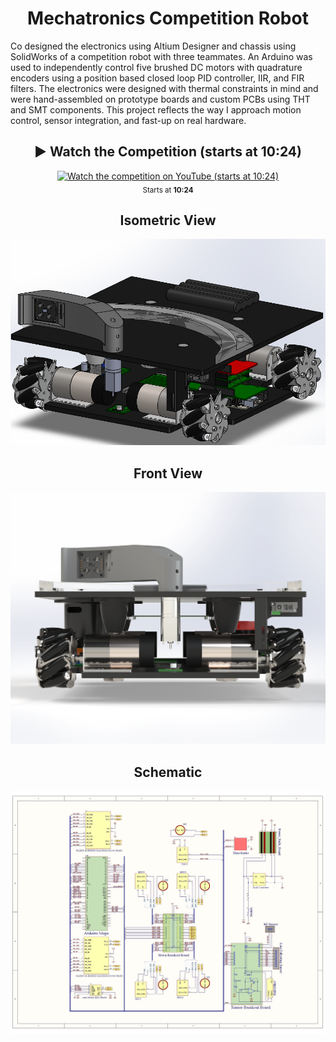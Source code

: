 <h1 align="center">Mechatronics Competition Robot</h1>
  <p align="left">
    Co designed the electronics using Altium Designer and chassis using SolidWorks of a competition robot with three teammates. An Arduino was used to independently control five brushed DC motors with quadrature encoders using a position based closed loop PID controller, IIR, and FIR filters. The electronics were designed with thermal constraints in mind and were hand-assembled on prototype boards and custom PCBs using THT and SMT components. This project reflects the way I approach motion control, sensor integration, and fast-up on real hardware. 
  </p>

<h2 align="center">▶️ Watch the Competition (starts at 10:24)</h2>
  <p align="center">
    <a href="https://youtu.be/nUcgi8vVQp0?t=624">
      <img src="https://img.youtube.com/vi/nUcgi8vVQp0/hqdefault.jpg"
          alt="Watch the competition on YouTube (starts at 10:24)" width="500">
    </a>
    <br><sub>Starts at <b>10:24</b></sub>
  </p>

<h2 align="center">Isometric View</h2>
  <p align="center">
    <img src="views/Iso_View.png" alt="Iso view" width="600">
  </p>

<h2 align="center">Front View</h2>
  <p align="center">
    <img src="views/Front_View.png" alt="Front view" width="600">
  </p>

<h2 align="center">Schematic</h2>
  <p align="center">
    <img src="views/Wiring_Schematic.jpg" alt="Schematic" width="600">
  </p>